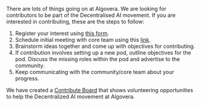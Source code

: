 There are lots of things going on at Algovera. We are looking for contributors to be part of the Decentralised AI movement. If you are interested in contributing, these are the steps to follow:

1. Register your interest using [this form](https://airtable.com/shrAd3x6fNLAyZJiK).
2. Schedule initial meeting with core team using this [link](https://calendly.com/richardblythman). 
3. Brainstorm ideas together and come up with objectives for contributing.
4. If contribution involves setting up a new pod, outline objectives for the pod. Discuss the missing roles within the pod and advertise to the community.
5. Keep communicating with the community/core team about your progress.

We have created a [Contribute Board](https://algovera.notion.site/Contribute-Track-5fede47954e847d5a498626f9f436ac3) that shows volunteering opportunities to help the Decentralized AI movement at Algovera.
